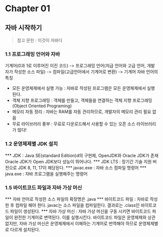 # Chapter 01
## 자바 시작하기
>참고 문헌 : 이것이 자바다

### 1.1 프로그래밍 언어와 자바

기계어(0과 1로 이루어진 이진 코드) -> 프로그래밍 언어(저급 언어와 고급 언어, 개발자가 작성한 소스 파일) -> 컴파일(고급언어에서 기계어로 변환) -> 기계어
자바 언어의 특징
* 모든 운영체제에서 실행 가능 : 자바로 작성된 프로그램은 모든 운영체제에서 실행된다.
* 객체 지향 프로그래밍 : 객체를 만들고, 객체들을 연결하는 객체 지향 프로그래밍(Object Oriented Programing)
* 메모리 자동 정리 : 자바는 RAM를 자동 관리하므로, 개발자의 메모리 관리 필요 없음
* 무료 라이브러리 풍부 : 무료로 다운로드해서 사용할 수 있는 오픈 소스 라이브러리가 많다!

### 1.2 운영체제별 JDK 설치
*** JDK : Java SE(standard Edition)d의 구현체, OpenJDK와 Oracle JDK가 존재
Oracle JDK가 Open JDK보다 성능이 뛰어나다.
*** JDK LTS : 장기간 기술 지원 버전으로 JDK 8, 11, 17이 해당된다.
*** javac.exe : 자바 소스 컴파일 명령어
*** java.exe : 자바 프로그램을 실행해주는 명령어

### 1.5 바이트코드 파일과 자바 가상 머신

*** 자바 언어로 작성한 소스 파일의 확장명은 .java
*** 바이트코드 파일 : 자바로 작성한 후 컴파일 해야 한다. javac는 소스 파일을 컴파일한다. 결과로는 .class인 바이트코드 파일이 생성된다.
*** 자바 가상 머신 : 자바 가상 머신을 구동 시키면 바이트코드 파일이 완전한 기계어로 변역된다. 이를 실행시킨다. 바이트코드 파일은 운영체제와 상관 없지만, 자바 가상 머신은 운영체제에서 이해하는 기계어로 번역해야 하므로 운영체제별로 다르게 설치된다.




